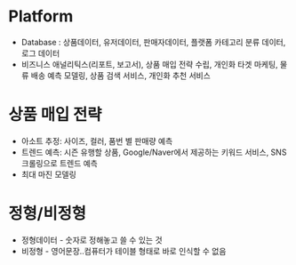 # Platform
  - Database : 상품데이터, 유저데이터, 판매자데이터, 플랫폼 카테고리 분류 데이터, 로그 데이터
  - 비즈니스 애널리틱스(리포트, 보고서), 상품 매입 전략 수립, 개인화 타겟 마케팅, 물류 배송 예측 모델링, 상품 검색 서비스, 개인화 추천 서비스

# 상품 매입 전략
  - 아소트 추정: 사이즈, 컬러, 품번 별 판매량 예측
  - 트렌드 예측: 시즌 유행할 상품, Google/Naver에서 제공하는 키워드 서비스, SNS 크롤링으로 트렌드 예측
  - 최대 마진 모델링

# 정형/비정형
  - 정형데이터 - 숫자로 정해놓고 쓸 수 있는 것
  - 비정형 - 영어문장..컴퓨터가 테이블 형태로 바로 인식할 수 없음


